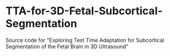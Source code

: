 # TTA-for-3D-Fetal-Subcortical-Segmentation
Source code for "Exploring Test Time Adaptation for Subcortical Segmentation of the Fetal Brain in 3D Ultrasound"
